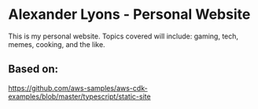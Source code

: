 # Alexander Lyons - Personal Website

This is my personal website. Topics covered will include: gaming, tech, memes, cooking, and the like.

## Based on:

https://github.com/aws-samples/aws-cdk-examples/blob/master/typescript/static-site